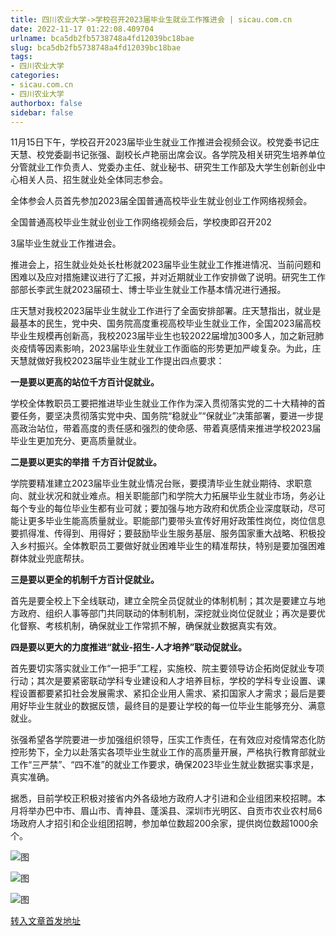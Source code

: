 ```yaml
---
title: 四川农业大学->学校召开2023届毕业生就业工作推进会 | sicau.com.cn
date: 2022-11-17 01:22:08.409704
urlname: bca5db2fb5738748a4fd12039bc18bae
slug: bca5db2fb5738748a4fd12039bc18bae
tags: 
- 四川农业大学
categories:
- sicau.com.cn
- 四川农业大学
authorbox: false
sidebar: false
---
```

11月15日下午，学校召开2023届毕业生就业工作推进会视频会议。校党委书记庄天慧、校党委副书记张强、副校长卢艳丽出席会议。各学院及相关研究生培养单位分管就业工作负责人、党委办主任、就业秘书、研究生工作部及大学生创新创业中心相关人员、招生就业处全体同志参会。

全体参会人员首先参加2023届全国普通高校毕业生就业创业工作网络视频会。

全国普通高校毕业生就业创业工作网络视频会后，学校庚即召开202
<!--more-->
3届毕业生就业工作推进会。

推进会上，招生就业处处长杜彬就2023届毕业生就业工作推进情况、当前问题和困难以及应对措施建议进行了汇报，并对近期就业工作安排做了说明。研究生工作部部长李武生就2023届硕士、博士毕业生就业工作基本情况进行通报。

庄天慧对我校2023届毕业生就业工作进行了全面安排部署。庄天慧指出，就业是最基本的民生，党中央、国务院高度重视高校毕业生就业工作，全国2023届高校毕业生规模再创新高，我校2023届毕业生也较2022届增加300多人，加之新冠肺炎疫情等因素影响，2023届毕业生就业工作面临的形势更加严峻复杂。为此，庄天慧就做好我校2023届毕业生就业工作提出四点要求：

**一是要以更高的站位千方百计促就业。**

学校全体教职员工要把推进毕业生就业工作作为深入贯彻落实党的二十大精神的首要任务，要坚决贯彻落实党中央、国务院“稳就业”“保就业”决策部署，要进一步提高政治站位，带着高度的责任感和强烈的使命感、带着真感情来推进学校2023届毕业生更加充分、更高质量就业。

**二是要以更实的举措** **千方百计促就业。**

学院要精准建立2023届毕业生就业情况台账，要摸清毕业生就业期待、求职意向、就业状况和就业难点。相关职能部门和学院大力拓展毕业生就业市场，务必让每个专业的每位毕业生都有业可就；要加强与地方政府和优质企业深度联动，尽可能让更多毕业生能高质量就业。职能部门要带头宣传好用好政策性岗位，岗位信息要抓得准、传得到、用得好；要鼓励毕业生服务基层、服务国家重大战略、积极投入乡村振兴。全体教职员工要做好就业困难毕业生的精准帮扶，特别是要加强困难群体就业兜底帮扶。

**三是要以更全的机制千方百计促就业。**

首先是要全校上下全线联动，建立全院全员促就业的体制机制；其次是要建立与地方政府、组织人事等部门共同联动的体制机制，深挖就业岗位促就业；再次是要优化督察、考核机制，确保就业工作常抓不解，确保就业数据真实有效。

**四是要以更大的力度推进“就业-招生-人才培养”联动促就业。**

首先要切实落实就业工作“一把手”工程，实施校、院主要领导访企拓岗促就业专项行动；其次是要紧密联动学科专业建设和人才培养目标，学校的学科专业设置、课程设置都要紧扣社会发展需求、紧扣企业用人需求、紧扣国家人才需求；最后是要用好毕业生就业的数据反馈，最终目的是要让学校的每一位毕业生能够充分、满意就业。

张强希望各学院要进一步加强组织领导，压实工作责任，在有效应对疫情常态化防控形势下，全力以赴落实各项毕业生就业工作的高质量开展，严格执行教育部就业工作“三严禁”、“四不准”的就业工作要求，确保2023毕业生就业数据实事求是，真实准确。

据悉，目前学校正积极对接省内外各级地方政府人才引进和企业组团来校招聘。本月将举办巴中市、眉山市、青神县、蓬溪县、深圳市光明区、自贡市农业农村局6场政府人才招引和企业组团招聘，参加单位数超200余家，提供岗位数超1000余个。

![图](https://news.sicau.edu.cn/__local/E/E7/BA/C81BA45D3B285172FCCE0B4577F_BB7F997B_239AE.jpg)

![图](https://news.sicau.edu.cn/__local/5/B8/DA/E1BA8E4C95A2074DBAEADC3DC91_B6444C5C_1E1F4.jpg)

![图](https://news.sicau.edu.cn/__local/0/A0/69/E77C4B45AE35562CCC61ACC5D9E_6BB9B15E_2BCAC.jpg)

[转入文章首发地址](https://news.sicau.edu.cn/info/1135/70226.htm)